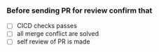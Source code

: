 ### Before sending PR for review confirm that
- [ ] CICD checks passes
- [ ] all merge conflict are solved
- [ ] self review of PR is made
